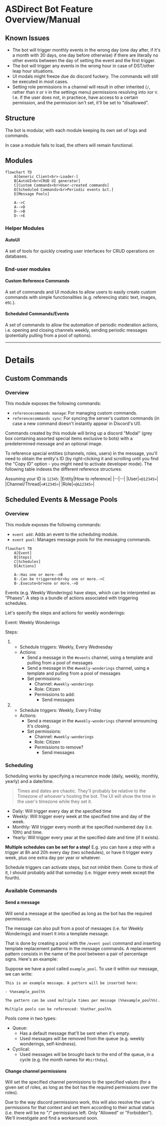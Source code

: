 # ASDirect Bot Feature Overview/Manual

## Known Issues

- The bot will trigger monthly events in the wrong day (one day after, if it's a month with 30 days, one day before otherwise) if there are literally no other events between the day of setting the event and the first trigger.
- The bot will trigger any events in the wrong hour in case of DST/other leap hour situations.
- UI modals might freeze due do discord fuckery. The commands will still be executed in most cases.
- Setting role permissions in a channel will result in other inherited (`/`, rather than `X` or `V` in the settings menu) permissions resolving into `X`or `V`. I.e. if the user does not, in practiece, have access to a certain permission, and the permission isn't set, it'll be set to "disallowed".

## Structure

The bot is modular, with each module keeping its own set of logs and commands.

In case a module fails to load, the others will remain functional.

## Modules

```mermaid
flowchart TD
    A[Generic Client<br>-Loader-]
    B[AutoUI<br>CRUD UI generator]
    C[Custom Commands<br>User-created commands]
    D[Scheduled Commands<br>Periodic events &ct.]
    E[Message Pools]

    A-->C
    A-->D
    D-->B
    D-->E
```

### Helper Modules

#### AutoUI

A set of tools for quickly creating user interfaces for CRUD operations on databases.

### End-user modules

#### Custom Reference Commands

A set of commands and UI modules to allow users to easily create custom commands with simple functionalities (e.g. referencing static text, images, etc.).

#### Scheduled Commands/Events

A set of commands to allow the automation of periodic moderation actions, i.e. opening and closing channels weekly, sending periodic messages (potentially pulling from a pool of options).

---

# Details

## Custom Commands

### Overview

This module exposes the following commands:

- `referencecommands manage`: For managing custom commands.
- `referencecommands sync`: For syncing the server's custom commands (in case a new command doesn't instantly appear in Discord's UI).

Commands created by this module will bring up a discord "Modal" (grey box containing assorted special items exclusive to bots) with a predetermined message and an optional image.

To reference special entities (channels, roles, users) in the message, you'll need to obtain the entity's ID (by right-clicking it and scrolling until you find the "Copy ID" option - you might need to activate developer mode). The following table indexes the different reference structures:

Assuming your ID is `12345`:
|Entity|How to reference|
|--|--|
|User|`<@12345>`|
|Channel/Thread|`<#12345>`|
|Role|`<@&12345>`|

## Scheduled Events & Message Pools

### Overview

This module exposes the following commands:

- `event add`: Adds an event to the scheduling module.
- `event pool`: Manages message pools for the messaging commands.

```mermaid
flowchart TB
    A[Event]
    B[Steps]
    C[Schedules]
    D[Actions]

    A--Has one or more-->B
    B-.Can be triggered<br>by one or more.->C
    B-.Execute<br>one or more.->D
```

Events (e.g. Weekly Wonderings) have steps, which can be interpreted as "Phases". A step is a bundle of actions associated with triggering schedules.

Let's specify the steps and actions for weekly wonderings:

Event: Weekly Wonderings

Steps:

1) 
    - Schedule triggers: Weekly, Every Wednesday
    - Actions:
        - Send a message in the `#events` channel, using a template and pulling from a pool of messages
        - Send a message in the `#weekly-wonderings` channel, using a template and pulling from a pool of messages
        - Set permissions:
            - Channel: `#weekly-wonderings`
            - Role: Citizen
            - Permissions to add:
                - Send messages
2)
    - Schedule triggers: Weekly, Every Friday
    - Actions:
        - Send a message in the `#weekly-wonderings` channel announcing it's closing.
        - Set permissions:
            - Channel: `#weekly-wonderings`
            - Role: Citizen
            - Permissions to remove?
                - Send messages

### Scheduling

Scheduling works by specifying a recurrence mode (daily, weekly, monthly, yearly) and a date/time.

> Times and dates are chaotic. They'll probably be relative to the Timezone of whoever's hosting the bot. The UI will show the time in the user's timezone while they set it.

- Daily: Will trigger every day at the specified time
- Weekly: Will trigger every week at the specified time and day of the week.
- Monthly: Will trigger every month at the specified numbered day (i.e. 10th) and time.
- Yearly: Will trigger every year at the specified date and time (if it exists).

**Multiple schedules can be set for a step!** E.g. you can have a step with a trigger at 8h and 20h every day (two schedules), or have it trigger every week, plus one extra day per year or whatever.

Schedule triggers can activate steps, but not inhibit them. Come to think of it, I should probably add that someday (i.e. trigger every week except the fourth).

### Available Commands

#### Send a message

Will send a message at the specified as long as the bot has the required permissions.

The message can also pull from a pool of messages (i.e. for Weekly Wonderings) and insert it into a template message.

That is done by creating a pool with the `/event pool` command and inserting template replacement patterns in the message commands. A replacement pattern consists in the name of the pool between a pair of percentage signs. Here's an example:

Suppose we have a pool called `example_pool`. To use it within our message, we can write:

```
This is an example message. A pattern will be inserted here:

- %%example_pool%%

The pattern can be used multiple times per message (%%example_pool%%).

Multiple pools can be referenced: %%other_pool%%
```

Pools come in two types:
- Queue:
    - Has a default message that'll be sent when it's empty.
    - Used messages will be removed from the queue (e.g. weekly wonderings, self-kindness).
- Cyclical:
    - Used messages will be brought back to the end of the queue, in a cycle (e.g. the month names for `#birthday`).

#### Change channel permissions

Will set the specified channel permissions to the specified values (for a given set of roles, as long as the bot has the required permissions over the roles).

Due to the way discord permissions work, this will also resolve the user's permissions for that context and set them according to their actual status (i.e. there will be no "/" permissions left. Only "Allowed" or "Forbidden"). We'll investigate and find a workaround soon.